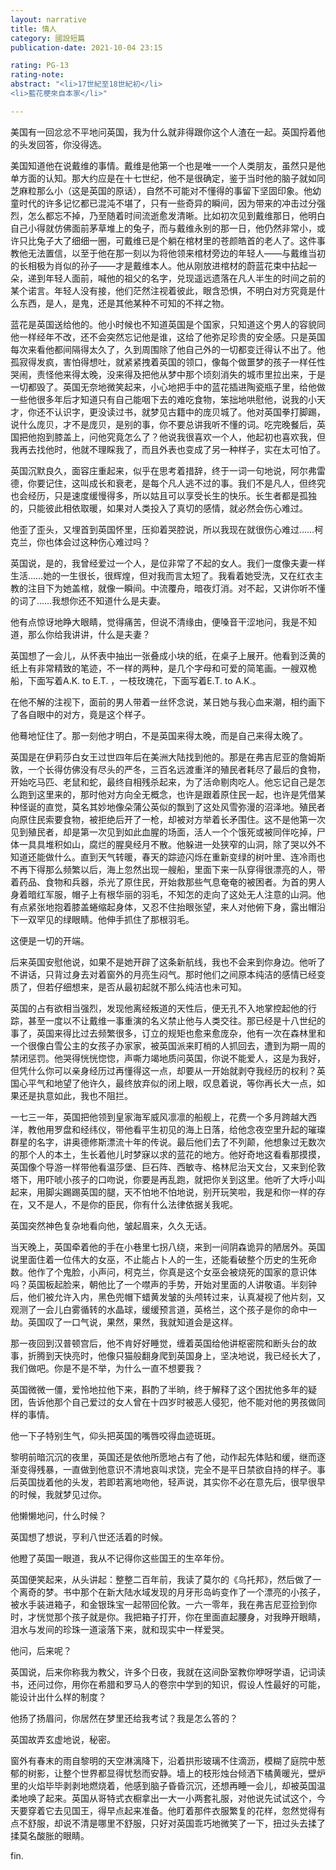 ```yaml
---
layout: narrative
title: 情人
category: 國設短篇
publication-date: 2021-10-04 23:15

rating: PG-13
rating-note:
abstract: "<li>17世紀至18世紀初</li>
<li>藍花梗來自本家</li>"

---
```


美国有一回忿忿不平地问英国，我为什么就非得跟你这个人渣在一起。英国捋着他的头发回答，你没得选。

美国知道他在说戴维的事情。戴维是他第一个也是唯一一个人类朋友，虽然只是他单方面的认知。那大约应是在十七世纪，他不是很确定，鉴于当时他的脑子就如同芝麻粒那么小（这是英国的原话），自然不可能对不懂得的事留下坚固印象。他幼童时代的许多记忆都已混沌不堪了，只有一些奇异的瞬间，因为带来的冲击过分强烈，怎么都忘不掉，乃至随着时间流逝愈发清晰。比如初次见到戴维那日，他明白自己小得就仿佛面前茅草堆上的兔子，而与戴维永别的那一日，他仍然非常小，或许只比兔子大了细细一圈，可戴维已是个躺在棺材里的苍颜皓首的老人了。这件事教他无法置信，以至于他在那一刻以为将他领来棺材旁边的年轻人——与戴维当初的长相极为肖似的孙子——才是戴维本人。他从刚放进棺材的蔚蓝花束中拈起一朵，递到年轻人面前，喊他的祖父的名字，兑现遥远遗落在凡人半生的时间之前的某个诺言。年轻人没有接，他们茫然注视着彼此，眼含恐惧，不明白对方究竟是什么东西，是人，是鬼，还是其他某种不可知的不祥之物。

蓝花是英国送给他的。他小时候也不知道英国是个国家，只知道这个男人的容貌同他一样经年不改，还不会突然忘记他是谁，这给了他弥足珍贵的安全感。只是英国每次来看他都间隔得太久了，久到周围除了他自己外的一切都变迁得认不出了。他孤寂得发疯，害怕得想吐，就紧紧拽着英国的领口，像每个做噩梦的孩子一样任性哭闹，责怪他来得太晚，没来得及把他从梦中那个顷刻消失的城市里拉出来，于是一切都毁了。英国无奈地微笑起来，小心地把手中的蓝花插进陶瓷瓶子里，给他做一些他很多年后才知道只有自己能咽下去的难吃食物，笨拙地哄慰他，说我的小天才，你还不认识字，更没读过书，就梦见古籍中的庞贝城了。他对英国拳打脚踢，说什么庞贝，才不是庞贝，是别的事，你不要总讲我听不懂的词。吃完晚餐后，英国把他抱到膝盖上，问他究竟怎么了？他说我很喜欢一个人，他起初也喜欢我，但我再去找他时，他就不理睬我了，而且外表也变成了另一种样子，实在太可怕了。

英国沉默良久，面容庄重起来，似乎在思考着措辞，终于一词一句地说，阿尔弗雷德，你要记住，这叫成长和衰老，是每个凡人逃不过的事。我们不是凡人，但终究也会经历，只是速度缓慢得多，所以姑且可以享受长生的快乐。长生者都是孤独的，只能彼此相依取暖，如果对人类投入了真切的感情，就必然会伤心难过。

他歪了歪头，又埋首到英国怀里，压抑着哭腔说，所以我现在就很伤心难过……柯克兰，你也体会过这种伤心难过吗？

英国说，是的，我曾经爱过一个人，是位非常了不起的女人。我们一度像夫妻一样生活……她的一生很长，很辉煌，但对我而言太短了。我看着她受洗，又在红衣主教的注目下为她盖棺，就像一瞬间。中流覆舟，暗夜灯消。对不起，又讲你听不懂的词了……我想你还不知道什么是夫妻。

他有点惊讶地睁大眼睛，觉得痛苦，但说不清缘由，便嗓音干涩地问，我是不知道，那么你给我讲讲，什么是夫妻？

英国想了一会儿，从怀表中抽出一张叠成小块的纸，在桌子上展开。他看到泛黄的纸上有非常精致的笔迹，不一样的两种，是几个字母和可爱的简笔画。一艘双桅船，下面写着A.K. to E.T. ，一枝玫瑰花，下面写着E.T. to A.K.。

在他不解的注视下，面前的男人带着一丝怀念说，某日她与我心血来潮，相约画下了各自眼中的对方，竟是这个样子。

他蓦地怔住了。那一刻他才明白，不是英国来得太晚，而是自己来得太晚了。

英国是在伊莉莎白女王过世四年后在美洲大陆找到他的。那是在弗吉尼亚的詹姆斯敦，一个长得仿佛没有尽头的严冬，三百名远渡重洋的殖民者耗尽了最后的食物，开始吃马匹、老鼠和蛇，最终自相残杀起来，为了活命剔肉吃人。他忘记自己是怎么跑到这里来的，那时他对方向全无概念，也许是跟着原住民一起，也许是凭借某种怪诞的直觉，莫名其妙地像朵蒲公英似的飘到了这处风雪弥漫的沼泽地。殖民者向原住民索要食物，被拒绝后开了一枪，却被对方举着长矛围住。这不是他第一次见到殖民者，却是第一次见到如此血腥的场面，活人一个个饿死或被同伴吃掉，尸体一具具堆积如山，腐烂的腥臭经月不散。他躲进一处狭窄的山洞，除了哭以外不知道还能做什么。直到天气转暖，春天的踪迹闪烁在重新变绿的树叶里、连冷雨也不再下得那么频繁以后，海上忽然出现一艘船，里面下来一队穿得很漂亮的人，带着药品、食物和兵器，杀光了原住民，开始救那些气息奄奄的被困者。为首的男人身着暗红军服，帽子上有根华丽的羽毛，不知怎的走向了这处无人注意的山洞。他有点紧张地抱着膝盖蜷缩起身体，又忍不住抬眼张望，来人对他俯下身，露出帽沿下一双罕见的绿眼睛。他伸手抓住了那根羽毛。

这便是一切的开端。

后来英国安慰他说，如果不是她开辟了这条新航线，我也不会来到你身边。他听了不讲话，只背过身去对着窗外的月亮生闷气。那时他们之间原本纯洁的感情已经变质了，但若仔细想来，是否从最初起就不那么纯洁也未可知。

英国的占有欲相当强烈，发现他离经叛道的天性后，便无孔不入地掌控起他的行踪，甚至一度以不让戴维一事重演的名义禁止他与人类交往。那已经是十八世纪的事了，英国来得比过去频繁很多，订立的规矩也愈来愈庞杂，他有一次在森林里和一个很像白雪公主的女孩子办家家，被英国派来盯梢的人抓回去，遭到为期一周的禁闭惩罚。他哭得恍恍惚惚，声嘶力竭地质问英国，你说不能爱人，这是为我好，但凭什么你可以亲身经历过再懂得这一点，却要从一开始就剥夺我经历的权利？英国心平气和地望了他许久，最终放弃似的闭上眼，叹息着说，等你再长大一点，如果还是执意如此，我也不阻拦。

一七三一年，英国把他领到皇家海军威风凛凛的船舰上，花费一个多月跨越大西洋，教他用罗盘和经纬仪，带他看平生初见的海上日落，给他念夜空里升起的璀璨群星的名字，讲奥德修斯漂流十年的传说。最后他们去了不列颠，他想象过无数次的那个人的本土，生长着他儿时梦寐以求的蓝花的地方。他好奇地这看看那摸摸，英国像个导游一样带他看温莎堡、巨石阵、西敏寺、格林尼治天文台，又来到伦敦塔下，用吓唬小孩子的口吻说，你要是再乱跑，就把你关到这里。他听了大呼小叫起来，用脚尖踢踢英国的腿，天不怕地不怕地说，别开玩笑啦，我是和你一样的存在，又不是人，不是你的臣民，你有什么法律依据关我呢。

英国突然神色复杂地看向他，皱起眉来，久久无话。

当天晚上，英国牵着他的手在小巷里七拐八绕，来到一间阴森诡异的陋居外。英国说里面住着一位伟大的女巫，不止能占卜人的一生，还能看破整个历史的生死命数。他作了个鬼脸，小声问，柯克兰，你真是这个女巫会被烧死的国家的意识体吗？英国板起脸来，朝他比了一个噤声的手势，开始对里面的人讲敬语。半刻钟后，他们被允许入内，黑色兜帽下蜡黄发皱的头颅转过来，认真凝视了他片刻，又观测了一会儿白雾循转的水晶球，缓缓预言道，英格兰，这个孩子是你的命中一劫。英国叹了一口气说，果然，果然，我就知道会是这样。

那一夜回到汉普顿宫后，他不肯好好睡觉，缠着英国给他讲枢密院和断头台的故事，折腾到天快亮时，他像只猫般翻身爬到英国身上，坚决地说，我已经长大了，我们做吧。你是不是不举，为什么一直不想要我？

英国微微一僵，爱怜地拉他下来，斟酌了半晌，终于解释了这个困扰他多年的疑团，告诉他那个自己爱过的女人曾在十四岁时被恶人侵犯，他不能对他的男孩做同样的事情。

他一下子特别生气，仰头把英国的嘴唇咬得血迹斑斑。

黎明前暗沉沉的夜里，英国还是依他所愿地占有了他，动作起先体贴和缓，继而逐渐变得残暴，一直做到他意识不清地哀叫求饶，完全不是平日禁欲自持的样子。事后英国拢着他的头发，若即若离地吻他，轻声说，其实你不必在意先后，很早很早的时候，我就梦见过你。

他懒懒地问，什么时候？

英国想了想说，亨利八世还活着的时候。

他瞪了英国一眼道，我从不记得你这些国王的生卒年份。

英国便笑起来，从头讲起：整整二百年前，我读了莫尔的《乌托邦》，然后做了一个离奇的梦。书中那个在新大陆水域发现的月牙形岛屿变作了一个漂亮的小孩子，被水手装进箱子，和金银珠宝一起带回伦敦。一六一零年，我在弗吉尼亚捡到你时，才恍觉那个孩子就是你。我把箱子打开，你在里面直起腰身，对我睁开眼睛，泪水与发间的珍珠一道滚落下来，就和现实中一样爱哭。

他问，后来呢？

英国说，后来你称我为教父，许多个日夜，我就在这间卧室教你咿呀学语，记词读书，还问过你，用你在希腊和罗马人的卷宗中学到的知识，假设人性最好的可能，能设计出什么样的制度？

他扬了扬眉问，你居然在梦里还给我考试？我是怎么答的？

英国故弄玄虚地说，秘密。

窗外有春末的雨自黎明的天空淋漓降下，沿着拱形玻璃不住滴沥，模糊了庭院中葱郁的树影，让整个世界都显得忧愁而安静。墙上的枝形烛台倾洒下橘黄暖光，壁炉里的火焰毕毕剥剥地燃烧着，他感到脑子昏昏沉沉，还想再睡一会儿，却被英国温柔地唤了起来。英国从哥特式衣橱拿出一大一小两套礼服，对他说先试试这个，今天要穿着它去见国王，得早点起来准备。他盯着那件衣服繁复的花样，忽然觉得有点不舒服，却说不清是哪里不舒服，只好对英国乖巧地微笑了一下，扭过头去揉了揉莫名酸胀的眼睛。

fin.
